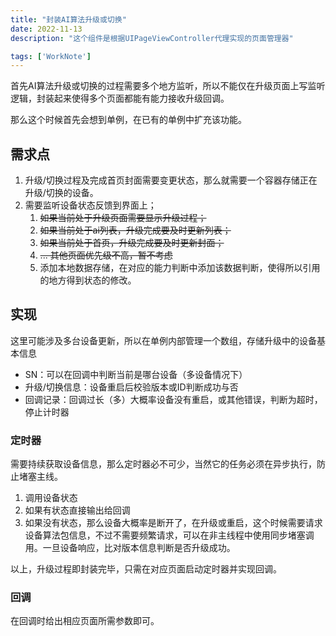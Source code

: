 ```yaml
---
title: "封装AI算法升级或切换"
date: 2022-11-13
description: "这个组件是根据UIPageViewController代理实现的页面管理器"

tags: ['WorkNote']
---
```


首先AI算法升级或切换的过程需要多个地方监听，所以不能仅在升级页面上写监听逻辑，封装起来使得多个页面都能有能力接收升级回调。

那么这个时候首先会想到单例，在已有的单例中扩充该功能。

## 需求点
1. 升级/切换过程及完成首页封面需要变更状态，那么就需要一个容器存储正在升级/切换的设备。
2. 需要监听设备状态反馈到界面上；
   1. ~~如果当前处于升级页面需要显示升级过程；~~
   2. ~~如果当前处于ai列表，升级完成要及时更新列表；~~
   3. ~~如果当前处于首页，升级完成要及时更新封面；~~
   4. ~~... 其他页面优先级不高，暂不考虑~~
   5. 添加本地数据存储，在对应的能力判断中添加该数据判断，使得所以引用的地方得到状态的修改。

## 实现

这里可能涉及多台设备更新，所以在单例内部管理一个数组，存储升级中的设备基本信息
- SN：可以在回调中判断当前是哪台设备（多设备情况下）
- 升级/切换信息：设备重启后校验版本或ID判断成功与否
- 回调记录：回调过长（多）大概率设备没有重启，或其他错误，判断为超时，停止计时器


### 定时器
需要持续获取设备信息，那么定时器必不可少，当然它的任务必须在异步执行，防止堵塞主线。
1. 调用设备状态
2. 如果有状态直接输出给回调
3. 如果没有状态，那么设备大概率是断开了，在升级或重启，这个时候需要请求设备算法包信息，不过不需要频繁请求，可以在非主线程中使用同步堵塞调用。一旦设备响应，比对版本信息判断是否升级成功。
   
以上，升级过程即封装完毕，只需在对应页面启动定时器并实现回调。

### 回调
在回调时给出相应页面所需参数即可。